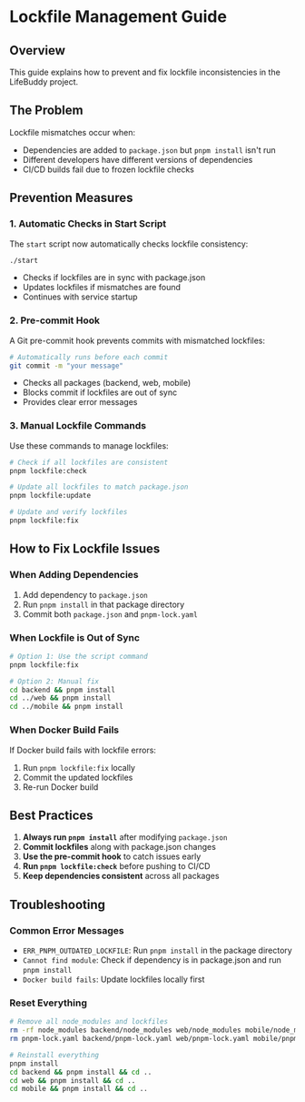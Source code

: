 # Lockfile Management Guide

## Overview
This guide explains how to prevent and fix lockfile inconsistencies in the LifeBuddy project.

## The Problem
Lockfile mismatches occur when:
- Dependencies are added to `package.json` but `pnpm install` isn't run
- Different developers have different versions of dependencies
- CI/CD builds fail due to frozen lockfile checks

## Prevention Measures

### 1. Automatic Checks in Start Script
The `start` script now automatically checks lockfile consistency:
```bash
./start
```
- Checks if lockfiles are in sync with package.json
- Updates lockfiles if mismatches are found
- Continues with service startup

### 2. Pre-commit Hook
A Git pre-commit hook prevents commits with mismatched lockfiles:
```bash
# Automatically runs before each commit
git commit -m "your message"
```
- Checks all packages (backend, web, mobile)
- Blocks commit if lockfiles are out of sync
- Provides clear error messages

### 3. Manual Lockfile Commands
Use these commands to manage lockfiles:

```bash
# Check if all lockfiles are consistent
pnpm lockfile:check

# Update all lockfiles to match package.json
pnpm lockfile:update

# Update and verify lockfiles
pnpm lockfile:fix
```

## How to Fix Lockfile Issues

### When Adding Dependencies
1. Add dependency to `package.json`
2. Run `pnpm install` in that package directory
3. Commit both `package.json` and `pnpm-lock.yaml`

### When Lockfile is Out of Sync
```bash
# Option 1: Use the script command
pnpm lockfile:fix

# Option 2: Manual fix
cd backend && pnpm install
cd ../web && pnpm install  
cd ../mobile && pnpm install
```

### When Docker Build Fails
If Docker build fails with lockfile errors:
1. Run `pnpm lockfile:fix` locally
2. Commit the updated lockfiles
3. Re-run Docker build

## Best Practices

1. **Always run `pnpm install`** after modifying `package.json`
2. **Commit lockfiles** along with package.json changes
3. **Use the pre-commit hook** to catch issues early
4. **Run `pnpm lockfile:check`** before pushing to CI/CD
5. **Keep dependencies consistent** across all packages

## Troubleshooting

### Common Error Messages
- `ERR_PNPM_OUTDATED_LOCKFILE`: Run `pnpm install` in the package directory
- `Cannot find module`: Check if dependency is in package.json and run `pnpm install`
- `Docker build fails`: Update lockfiles locally first

### Reset Everything
```bash
# Remove all node_modules and lockfiles
rm -rf node_modules backend/node_modules web/node_modules mobile/node_modules
rm pnpm-lock.yaml backend/pnpm-lock.yaml web/pnpm-lock.yaml mobile/pnpm-lock.yaml

# Reinstall everything
pnpm install
cd backend && pnpm install && cd ..
cd web && pnpm install && cd ..
cd mobile && pnpm install && cd ..
``` 